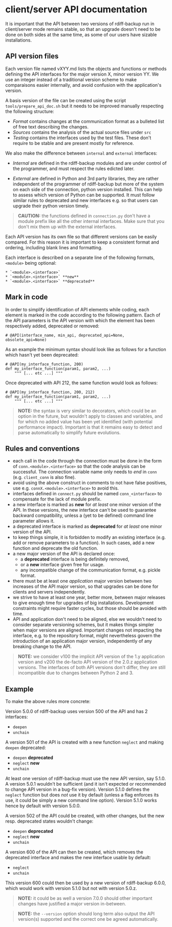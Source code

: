 # client/server API documentation

It is important that the API between two versions of rdiff-backup run in
client/server mode remains stable, so that an upgrade doesn't need to be done
on both sides at the same time, as some of our users have sizable
installations.

## API version files

Each version file named vXYY.md lists the objects and functions or methods
defining the API interfaces for the major version X, minor version YY.
We use an integer instead of a traditional version scheme to make comparaisons
easier internally, and avoid confusion with the application's version.

A basis version of the file can be created using the script
`tools/prepare_api_doc.sh` but it needs to be improved manually respecting
the following structure:

* _Format_ contains changes at the communication format as a bulleted
  list of free text describing the changes.
* _Sources_ contains the analysis of the actual source files under `src`
* _Testing_ contains the interfaces used by the test files. These don't require
  to be stable and are present mostly for reference.

We also make the difference between `internal` and `external` interfaces:

* _Internal_ are defined in the rdiff-backup modules and are under control of
  the programmer, and must respect the rules edicted later.

* _External_ are defined in Python and 3rd party libraries, they are
  rather independent of the programmer of rdiff-backup but more of the
  system on each side of the connection, python version installed. This can
  help to assess which version of Python can be supported. It must follow
  similar rules to deprecated and new interfaces e.g. so that users can upgrade
  their python version timely.

> **CAUTION:** the functions defined in `connection.py` don't have a module
	prefix like all the other internal interfaces.
	Make sure that you don't mix them up with the external interfaces.

Each API version has its own file so that different versions can be easily
compared. For this reason it is important to keep a consistent format and
ordering, including blank lines and formatting.

Each interface is described on a separate line of the following formats,
`<module>` being optional:

```
* `<module>.<interface>`
* `<module>.<interface>` **new**
* `<module>.<interface>` **deprecated**
```

## Mark in code

In order to simplify identification of API elements while coding, each element
is marked in the code according to the following pattern. Each
of the API parameters is the API version with which the element has been
respectively added, deprecated or removed:

```
# @API(interface_name, min_api, deprecated_api=None, obsolete_api=None)
```

As an example the minimum syntax should look like as follows for a function
which hasn't yet been deprecated:

```
# @API(my_interface_function, 200)
def my_interface_function(param1, param2, ...)
    """ [... etc ...] """
```

Once deprecated with API 212, the same function would look as follows:

```
# @API(my_interface_function, 200, 212)
def my_interface_function(param1, param2, ...)
    """ [... etc ...] """
```

> **NOTE:** the syntax is very similar to decorators, which could be an option
	in the future, but wouldn't apply to classes and variables, and for
	which no added value has been yet identified (with potential
	performance impact). Important is that it remains easy to detect and
	parse automatically to simplify future evolutions.


## Rules and conventions

* each call in the code through the connection must be done in the form of
  `conn.<module>.<interface>` so that the code analysis can be successful.
  The connection variable name only needs to _end_ in `conn` (e.g.
  `client_conn` is also fine).
* avoid using the above construct in comments to not have false positives,
  use e.g. `connX.<module>.<interface>` to avoid this.
* interfaces defined in `connect.py` should be named `conn_<interface>` to
  compensate for the lack of module prefix.
* a new interface is marked as **new** for _at least_ one minor version of the
  API. In these versions, the new interface can't be used to guarantee backward
  compatibility, unless a (yet to be defined) command line parameter allows it.
* a deprecated interface is marked as **deprecated** for _at least_ one minor
  version of the API.
* to keep things simple, it is forbidden to modify an existing interface
  (e.g. add or remove parameters to a function). In such cases, add a new
  function and deprecate the old function.
* a new major version of the API is declared once:
    * a **deprecated** interface is being definitely removed,
    * or a **new** interface given free for usage.
    * any incompatible change of the communication format, e.g. pickle format.
* there must be at least one _application_ major version between two increases
  of the API major version, so that upgrades can be done for clients and servers
  independently.
* we strive to have at least one year, better more, between major releases to
  give enough time for upgrades of big installations. Development constraints
  might require faster cycles, but those should be avoided with time.
* API and application don't need to be aligned, else we wouldn't need to
  consider separate versioning schemes, but it makes things simpler when major
  versions are aligned. Important changes not impacting the interface, e.g. to
  the repository format, might nevertheless govern the introduction of an
  application major version, independently of any breaking change to the API.

> **NOTE:** we consider v100 the implicit API version of the 1.y application
	version and v200 the de-facto API version of the 2.0.z application
	versions. The interfaces of both API versions don't differ, they
	are still incompatible due to changes between Python 2 and 3.

## Example

To make the above rules more concrete:

Version 5.0.0 of rdiff-backup uses version 500 of the API and has 2 interfaces:

* `deepen`
* `unchain`

A version 501 of the API is created with a new function `neglect` and making
`deepen` deprecated:

* `deepen` **deprecated**
* `neglect` **new**
* `unchain`

At least one version of rdiff-backup must use the new API version, say 5.1.0.
A version 5.0.1 wouldn't be sufficient (and it isn't expected or recommended
to change API version in a bug-fix version). Version 5.1.0 defines the
`neglect` function but does _not_ use it by default (unless a flag enforces
its use, it could be simply a new command line option).
Version 5.1.0 works hence by default with version 5.0.0.

A version 502 of the API could be created, with other changes, but the
new resp. deprecated states wouldn't change:

* `deepen` **deprecated**
* `neglect` **new**
* `unchain`

A version 600 of the API can then be created, which removes the deprecated
interface and makes the new interface usable by default:

* `neglect`
* `unchain`

This version 600 could then be used by a new version of rdiff-backup 6.0.0,
which would work with version 5.1.0 but not with version 5.0.z.

> **NOTE:** it could be as well a version 7.0.0 should other important changes
	have justified a major version in-between.

> **NOTE:** the `--version` option should long term also output the API
	version(s) supported and the correct one be agreed automatically.
